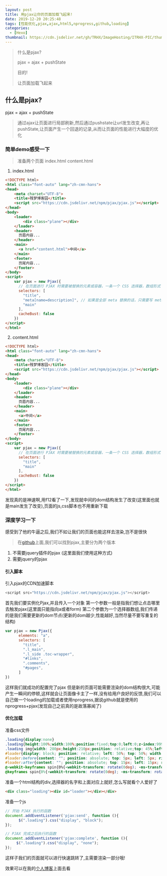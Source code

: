 ```yaml
---
layout: post
title: 用pjax让你的页面加载飞起来!
date: 2019-12-20 20:25:48
tags: [性能优化,pjax,ajax,html5,nprogress,github,loading]
categories: 
  - [Hexo]
thumbnail: https://cdn.jsdelivr.net/gh/TRHX/ImageHosting/ITRHX-PIC/thumbnail/hexo.png
---
```


> 什么是pjax?
>
> pjax = ajax + pushState
>
> 目的!
> 
> 让页面加载飞起来

<!-- more -->

## 什么是pjax?

pjax = ajax + pushState

> 通过ajax让页面进行局部刷新,然后通过pushstate让url发生改变,再让pushState,让页面产生一个回退的记录,从而让页面的性能进行大幅度的优化

### 简单demo感受一下

> 准备两个页面 index.html content.html

1. index.html
```html
<!DOCTYPE html>
<html class="font-auto" lang="zh-cmn-hans">
<head>
    <meta charset="UTF-8">
    <title>残梦博客园</title>
    <script src="https://cdn.jsdelivr.net/npm/pjax/pjax.js"></script>
</head>
<body>
	<loader>
	    <div class="plane"></div>
	</loader>
	<header>
	  页眉内容...
	</header>
	<main>
	  <a href="content.html">中间</a>
	</main>
	<footer>
	  页尾内容...
	</footer>
</body>
<script>
	var pjax = new Pjax({
	  // 在页面进行 PJAX 时需要被替换的元素或容器，一条一个 CSS 选择器，数组形式
	  selectors: [
	    "title",
	    "meta[name=description]", // 如果是全部 meta 替换的话，只需要写 meta
	    "main"
	  ],
	  cacheBust: false
	})
</script>
</html>
```

2. content.html
```html
<!DOCTYPE html>
<html class="font-auto" lang="zh-cmn-hans">
<head>
    <meta charset="UTF-8">
    <title>残梦博客园</title>
    <script src="https://cdn.jsdelivr.net/npm/pjax/pjax.js"></script>
</head>
<body>
	<loader>
	    <div class="plane"></div>
	</loader>
	<header>
	  页眉内容...
	</header>
	<main>
	  <a>中间</a>
	</main>
	<footer>
	  页尾内容...
	</footer>
</body>
<script>
	var pjax = new Pjax({
	  // 在页面进行 PJAX 时需要被替换的元素或容器，一条一个 CSS 选择器，数组形式
	  selectors: [
	    "title",
	    "main"
	  ],
	  cacheBust: false
	})
</script>
</html>
```

发现真的是神速啊,用f12看了一下,发现就中间的dom结构发生了改变(这里面也就是main发生了改变),页面的js,css脚本也不用重新下载

### 深度学习一下

感受到了他的牛逼之后,我们不如让我们的页面也能这样去渲染,岂不是很快

> 在<a href="https://github.com/">github</a>上面,我们可以找到pjax,主要分为两个版本

1. 不需要jquery插件的pjax  (这里面我们使用这种方式)
2. 需要jquery的pjax

#### 引入脚本

引入pjax的CDN加速脚本
```js
<script src="https://cdn.jsdelivr.net/npm/pjax/pjax.js"></script>
```

首先我们要实例化Pjax,并且传入一个对象
第一个参数一般是指我们想让点击哪里去触发pjax(这里面只能指向a或者form)
第二个参数为一个选择器数组,我们传递的是我们需要更新的dom节点(更新的dom越少,性能越好,当然尽量不要写重复的结构)
```js
var pjax = new Pjax({
      elements: "a",
      selectors: [
        "title",
        ".l_main",
        ".l_side .toc-wrapper",
        "#links",
        ".comments",
        "#pages",
      ]
})
```

这样我们就成功的配置完了pjax
但是新的页面可能需要渲染的dom结构很大,可能产生一瞬间的停顿,这样就会让页面像卡主了一样,没有给用户良好的反馈,我们可以自己做一个loading的加载或者使用nprogress,据说github就是使用的nprogress+pjax(发现自己之前真的是故落寡闻了)

#### 优化加载

准备css文件
```css
.loading{display:none}
.loading{height:100%;width:100%;position:fixed;top:0;left:0;z-index:999999;background-color:rgba(250,250,250,.9)}
.loading img{width: 280px;height:210px;position: relative;top: 45%;left: 50%;margin-left:-140px;margin-top: -105px;}
#loader{display: block; position: relative; left: 50%; top: 50%; width: 150px; height: 150px; margin: -75px 0 0 -75px; border-radius: 50%; border: 3px solid transparent; border-top-color: #ff5a5a; -webkit-animation: spin 1s linear infinite; animation: spin 1s linear infinite;}
#loader:before{content: ""; position: absolute; top: 5px; left: 5px; right: 5px; bottom: 5px; border-radius: 50%; border: 3px solid transparent; border-top-color: #5af33f; -webkit-animation: spin 3s linear infinite; animation: spin 3s linear infinite;}
#loader:after{content: ""; position: absolute; top: 15px; left: 15px; right: 15px; bottom: 15px; border-radius: 50%; border: 3px solid transparent; border-top-color: #6dc9ff; -webkit-animation: spin 2s linear infinite; animation: spin 2s linear infinite;}
@-webkit-keyframes spin{0%{-webkit-transform: rotate(0deg); -ms-transform: rotate(0deg); transform: rotate(0deg);} 100%{-webkit-transform: rotate(360deg); -ms-transform: rotate(360deg); transform: rotate(360deg);}}
@keyframes spin{0%{-webkit-transform: rotate(0deg); -ms-transform: rotate(0deg); transform: rotate(0deg);} 100%{-webkit-transform: rotate(360deg); -ms-transform: rotate(360deg); transform: rotate(360deg);}}
```

准备一个html结构的div,选择器的名字和上面对应上就好,怎么写就看个人爱好了
```html
<div class="loading"><div id="loader"></div></div>
```

准备一个js
```js
// 开始 PJAX 执行的函数
document.addEventListener('pjax:send', function (){
      $(".loading").css("display", "block");
});

// PJAX 完成之后执行的函数
document.addEventListener('pjax:complete', function (){
     $(".loading").css("display", "none");
});
```

这样子我们的页面就可以进行快速跳转了,主需要渲染一部分哦!

效果可以在我的<a href="https://shtodream.cn/">个人博客</a>上面去看